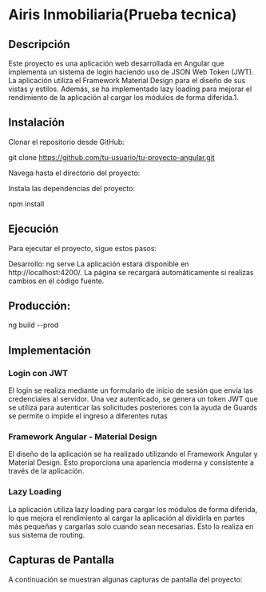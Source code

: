 # Airis Inmobiliaria(Prueba tecnica) 

## Descripción
Este proyecto es una aplicación web desarrollada en Angular que implementa un sistema de login haciendo uso de JSON Web Token (JWT). La aplicación utiliza el Framework Material Design para el diseño de sus vistas y estilos. Además, se ha implementado lazy loading para mejorar el rendimiento de la aplicación al cargar los módulos de forma diferida.1.

## Instalación
Clonar el repositorio desde GitHub:

git clone https://github.com/tu-usuario/tu-proyecto-angular.git

Navega hasta el directorio del proyecto:

Instala las dependencias del proyecto:

npm install

## Ejecución
Para ejecutar el proyecto, sigue estos pasos:

Desarrollo:
ng serve
La aplicación estará disponible en http://localhost:4200/. La página se recargará automáticamente si realizas cambios en el código fuente.

## Producción:

ng build --prod

## Implementación
### Login con JWT
El login se realiza mediante un formulario de inicio de sesión que envía las credenciales al servidor. Una vez autenticado, se genera un token JWT que se utiliza para autenticar las solicitudes posteriores con la ayuda de Guards se permite o impide el ingreso a diferentes rutas
### Framework Angular - Material Design
El diseño de la aplicación se ha realizado utilizando el Framework Angular y Material Design. Esto proporciona una apariencia moderna y consistente a través de la aplicación.

### Lazy Loading
La aplicación utiliza lazy loading para cargar los módulos de forma diferida, lo que mejora el rendimiento al cargar la aplicación al dividirla en partes más pequeñas y cargarlas solo cuando sean necesarias. Esto lo realiza en sus sistema de routing.

## Capturas de Pantalla
A continuación se muestran algunas capturas de pantalla del proyecto:
